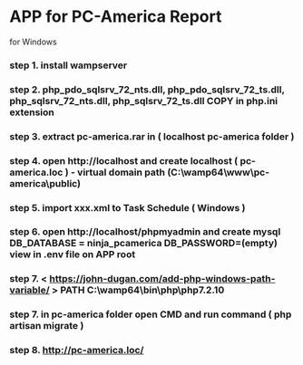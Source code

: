 # APP for PC-America Report

for Windows

### step 1. install wampserver
### step 2. php_pdo_sqlsrv_72_nts.dll, php_pdo_sqlsrv_72_ts.dll, php_sqlsrv_72_nts.dll, php_sqlsrv_72_ts.dll COPY in php.ini extension
### step 3. extract pc-america.rar in ( localhost pc-america folder )
### step 4. open http://localhost and create localhost ( pc-america.loc ) - virtual domain path (C:\wamp64\www\pc-america\public)
### step 5. import xxx.xml to Task Schedule ( Windows )
### step 6. open http://localhost/phpmyadmin and create mysql DB_DATABASE = ninja_pcamerica DB_PASSWORD=(empty) view in .env file on APP root
### step 7. < https://john-dugan.com/add-php-windows-path-variable/ > PATH C:\wamp64\bin\php\php7.2.10
### step 7. in pc-america folder open CMD and run command ( php artisan migrate )
### step 8. http://pc-america.loc/
